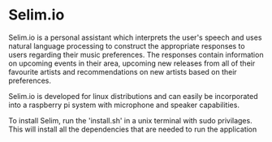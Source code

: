 # Selim.io

Selim.io is a personal assistant which interprets the user's speech and uses natural language processing to construct 
the appropriate responses to users regarding their music preferences. The responses contain information on upcoming
events in their area, upcoming new releases from all of their favourite artists and recommendations on new artists
based on their preferences.

Selim.io is developed for linux distributions and can easily be incorporated into a raspberry pi system with 
microphone and speaker capabilities.

To install Selim, run the 'install.sh' in a unix terminal with sudo privilages. This will install all the dependencies 
that are needed to run the application
